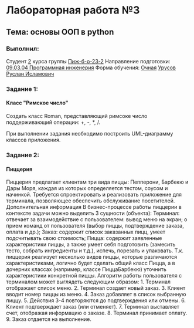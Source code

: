 
<h1> Лабораторная работа №3 </h1>
<h2> Тема: основы ООП в python </h2>
<h3>Выполнил:</h3>
Студент <u>2</u> курса группы <u>Пиж-б-о-23-2</u>
Направление подготовки: <u>09.03.04 Программная инженерия</u>
Форма обучения: <u>Очная</u>
<u>Урусов Руслан Исламович</u>

<h3>Задание 1:</h3>
<h4>Класс "Римское число"</h4>
<p>Создать класс Roman, представляющий римсоке число поддерживающий операции: +, -, *, /.</p>
<p>При выполнении задания необходимо построить UML-диаграмму классов приложения.</p>

<h3>Задание 2:</h3>
<h4>Пиццерия</h4>
<p>Пиццерия предлагает клиентам три вида пиццы: Пепперони, Барбекю и Дары Моря, каждая из которых определяется тестом, соусом и начинкой.
Требуется спроектировать и реализовать приложение для терминала, позволяющее обеспечить обслуживание посетителей.
Дополнительная информация
В бизнес-процессе работы пиццерии в контексте задачи можно выделить 3 сущности (объекта):
Терминал: отвечает за взаимодействие с пользователем:
вывод меню на экран;
o прием команд от пользователя (выбор пиццы, подтверждение заказа, оплата и др.);
Заказ: содержит список заказанных пицц, умеет подсчитывать свою стоимость;
Пицца: содержит заявленные характеристики пиццы, а также умеет себя подготовить (замесить тесто, собрать ингредиенты и т.д.), испечь, порезать и упаковать.
Т.к. пиццерия реализует несколько видов пиццы, которые различаются характеристиками, логично будет сделать общий класс Пицца, а в дочерних классах (например, классе ПиццаБарбекю) уточнить характеристики конкретной пиццы.
Алгоритм работы пользователя с терминалом может выглядеть следующим образом:
1. Терминал отображает список меню.
2. Терминал создает новый заказ.
3. Клиент вводит номер пиццы из меню.
4. Заказ добавляет в список выбранную пиццу.
5. Действия 3-4 повторяются до подтверждения или отмены.
6. Клиент подтверждает заказ (или отменяет).
7. Терминал выставляет счет, отображая информацию о заказе.
8. Терминал принимает оплату.
9. Заказ отдается на выполнение.</p>
